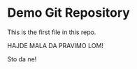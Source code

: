 # Demo Git Repository

This is the first file in this repo.

HAJDE MALA DA PRAVIMO LOM! 

Sto da ne!